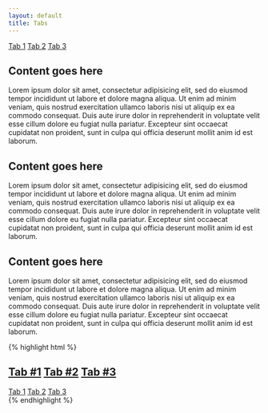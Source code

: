 ```yaml
---
layout: default
title: Tabs
---
```


<!-- <h2 class="nav-tab-wrapper">
	<a href="#" class="nav-tab nav-tab-active">Tab #1</a>
	<a href="#" class="nav-tab">Tab #2</a>
	<a href="#" class="nav-tab">Tab #3</a>
</h2> -->

<div class="dp__tabs">
	<div class="dp__tabs-navigation">
		<a href="#tab1" class="tab__trigger active">Tab 1</a>
		<a href="#tab2" class="tab__trigger">Tab 2</a>
		<a href="#tab3" class="tab__trigger">Tab 3</a>
	</div>	
	<div class="dp__tabs-content">
		<section id="tab1" class="tab__content">
			<!-- content goes here -->
			<h1>Content goes here</h1>
			Lorem ipsum dolor sit amet, consectetur adipisicing elit, sed do eiusmod
			tempor incididunt ut labore et dolore magna aliqua. Ut enim ad minim veniam,
			quis nostrud exercitation ullamco laboris nisi ut aliquip ex ea commodo
			consequat. Duis aute irure dolor in reprehenderit in voluptate velit esse
			cillum dolore eu fugiat nulla pariatur. Excepteur sint occaecat cupidatat non
			proident, sunt in culpa qui officia deserunt mollit anim id est laborum.
			<!-- content goes here -->
		</section>
		<section id="tab2" class="tab__content is-hidden">
			<!-- content goes here -->
			<h1>Content goes here</h1>
			Lorem ipsum dolor sit amet, consectetur adipisicing elit, sed do eiusmod
			tempor incididunt ut labore et dolore magna aliqua. Ut enim ad minim veniam,
			quis nostrud exercitation ullamco laboris nisi ut aliquip ex ea commodo
			consequat. Duis aute irure dolor in reprehenderit in voluptate velit esse
			cillum dolore eu fugiat nulla pariatur. Excepteur sint occaecat cupidatat non
			proident, sunt in culpa qui officia deserunt mollit anim id est laborum.
			<!-- content goes here -->
		</section>
		<section id="tab3" class="tab__content is-hidden">
			<!-- content goes here -->
			<h1>Content goes here</h1>
			Lorem ipsum dolor sit amet, consectetur adipisicing elit, sed do eiusmod
			tempor incididunt ut labore et dolore magna aliqua. Ut enim ad minim veniam,
			quis nostrud exercitation ullamco laboris nisi ut aliquip ex ea commodo
			consequat. Duis aute irure dolor in reprehenderit in voluptate velit esse
			cillum dolore eu fugiat nulla pariatur. Excepteur sint occaecat cupidatat non
			proident, sunt in culpa qui officia deserunt mollit anim id est laborum.
			<!-- content goes here -->
		</section>
	</div>	
</div>	


{% highlight html %}
<h2 class="nav-tab-wrapper">
	<a href="#" class="nav-tab nav-tab-active">Tab #1</a>
	<a href="#" class="nav-tab">Tab #2</a>
	<a href="#" class="nav-tab">Tab #3</a>
</h2>

<div class="dp__tabs">
	<div class="dp__tabs-navigation">
		<a href="#tab1" class="tab__trigger">Tab 1</a>
		<a href="#tab2" class="tab__trigger">Tab 2</a>
		<a href="#tab3" class="tab__trigger">Tab 3</a>
	</div>	
	<div class="dp__tabs-content">
		<section id="tab1" class="tab__content">
			<!-- content goes here -->
		</section>
		<section id="tab2" class="tab__content is-hidden">
			<!-- content goes here -->
		</section>
		<section id="tab3" class="tab__content is-hidden">
			<!-- content goes here -->
		</section>
	</div>	
</div>	
{% endhighlight %}